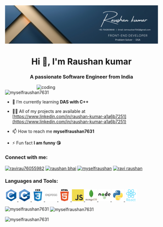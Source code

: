 ![logo](https://github.com/myselfraushan7631/myselfraushan7631/blob/main/Github%20banner%20png.png)
<h1 align="center">Hi 👋, I'm Raushan kumar</h1>
<h3 align="center">A passionate Software Engineer from India</h3>
<img align="right" alt="coding" width="400" src="https://user-images.githubusercontent.com/55389276/140866485-8fb1c876-9a8f-4d6a-98dc-08c4981eaf70.gif">

<p align="left"> <img src="https://komarev.com/ghpvc/?username=myselfraushan7631&label=Profile%20views&color=0e75b6&style=flat" alt="myselfraushan7631" /> </p>

- 🌱 I’m currently learning **DAS with C++**

- 👨‍💻 All of my projects are available at [https://www.linkedin.com/in/raushan-kumar-a1a6b7251](https://www.linkedin.com/in/raushan-kumar-a1a6b7251)

- 📫 How to reach me **myselfraushan7631**

- ⚡ Fun fact **I am funny 😘**

<h3 align="left">Connect with me:</h3>
<p align="left">
<a href="https://twitter.com/ravirau76055982" target="blank"><img align="center" src="https://raw.githubusercontent.com/rahuldkjain/github-profile-readme-generator/master/src/images/icons/Social/twitter.svg" alt="ravirau76055982" height="30" width="40" /></a>
<a href="https://fb.com/raushan bhai" target="blank"><img align="center" src="https://raw.githubusercontent.com/rahuldkjain/github-profile-readme-generator/master/src/images/icons/Social/facebook.svg" alt="raushan bhai" height="30" width="40" /></a>
<a href="https://instagram.com/myselfraushan" target="blank"><img align="center" src="https://raw.githubusercontent.com/rahuldkjain/github-profile-readme-generator/master/src/images/icons/Social/instagram.svg" alt="myselfraushan" height="30" width="40" /></a>
<a href="https://www.youtube.com/c/ravi raushan" target="blank"><img align="center" src="https://raw.githubusercontent.com/rahuldkjain/github-profile-readme-generator/master/src/images/icons/Social/youtube.svg" alt="ravi raushan" height="30" width="40" /></a>
</p>

<h3 align="left">Languages and Tools:</h3>
<p align="left"> <a href="https://www.cprogramming.com/" target="_blank" rel="noreferrer"> <img src="https://raw.githubusercontent.com/devicons/devicon/master/icons/c/c-original.svg" alt="c" width="40" height="40"/> </a> <a href="https://www.w3schools.com/cpp/" target="_blank" rel="noreferrer"> <img src="https://raw.githubusercontent.com/devicons/devicon/master/icons/cplusplus/cplusplus-original.svg" alt="cplusplus" width="40" height="40"/> </a> <a href="https://www.w3schools.com/css/" target="_blank" rel="noreferrer"> <img src="https://raw.githubusercontent.com/devicons/devicon/master/icons/css3/css3-original-wordmark.svg" alt="css3" width="40" height="40"/> </a> <a href="https://expressjs.com" target="_blank" rel="noreferrer"> <img src="https://raw.githubusercontent.com/devicons/devicon/master/icons/express/express-original-wordmark.svg" alt="express" width="40" height="40"/> </a> <a href="https://www.w3.org/html/" target="_blank" rel="noreferrer"> <img src="https://raw.githubusercontent.com/devicons/devicon/master/icons/html5/html5-original-wordmark.svg" alt="html5" width="40" height="40"/> </a> <a href="https://developer.mozilla.org/en-US/docs/Web/JavaScript" target="_blank" rel="noreferrer"> <img src="https://raw.githubusercontent.com/devicons/devicon/master/icons/javascript/javascript-original.svg" alt="javascript" width="40" height="40"/> </a> <a href="https://www.mongodb.com/" target="_blank" rel="noreferrer"> <img src="https://raw.githubusercontent.com/devicons/devicon/master/icons/mongodb/mongodb-original-wordmark.svg" alt="mongodb" width="40" height="40"/> </a> <a href="https://nodejs.org" target="_blank" rel="noreferrer"> <img src="https://raw.githubusercontent.com/devicons/devicon/master/icons/nodejs/nodejs-original-wordmark.svg" alt="nodejs" width="40" height="40"/> </a> <a href="https://www.python.org" target="_blank" rel="noreferrer"> <img src="https://raw.githubusercontent.com/devicons/devicon/master/icons/python/python-original.svg" alt="python" width="40" height="40"/> </a> <a href="https://reactjs.org/" target="_blank" rel="noreferrer"> <img src="https://raw.githubusercontent.com/devicons/devicon/master/icons/react/react-original-wordmark.svg" alt="react" width="40" height="40"/> </a> </p>

<p><img align="left" src="https://github-readme-stats.vercel.app/api/top-langs?username=myselfraushan7631&show_icons=true&locale=en&layout=compact" alt="myselfraushan7631" /></p>

<p>&nbsp;<img align="center" src="https://github-readme-stats.vercel.app/api?username=myselfraushan7631&show_icons=true&locale=en" alt="myselfraushan7631" /></p>

<p><img align="center" src="https://github-readme-streak-stats.herokuapp.com/?user=myselfraushan7631&" alt="myselfraushan7631" /></p>
